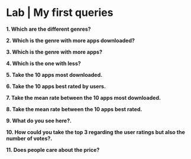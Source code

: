 # Lab | My first queries

**1. Which are the different genres?**

**2. Which is the genre with more apps downloaded?**

**3. Which is the genre with more apps?**

**4. Which is the one with less?**

**5. Take the 10 apps most downloaded.**

**6. Take the 10 apps best rated by users.**

**7. Take the mean rate between the 10 apps most downloaded.**

**8. Take the mean rate between the 10 apps best rated.**

**9. What do you see here?.**

**10. How could you take the top 3 regarding the user ratings but also the number of votes?.**

**11. Does people care about the price?**
